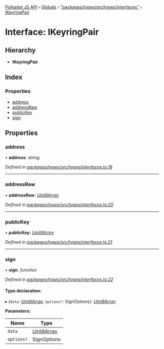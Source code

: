 [Polkadot JS API](../README.md) › [Globals](../globals.md) › ["packages/types/src/types/interfaces"](../modules/_packages_types_src_types_interfaces_.md) › [IKeyringPair](_packages_types_src_types_interfaces_.ikeyringpair.md)

# Interface: IKeyringPair

## Hierarchy

* **IKeyringPair**

## Index

### Properties

* [address](_packages_types_src_types_interfaces_.ikeyringpair.md#address)
* [addressRaw](_packages_types_src_types_interfaces_.ikeyringpair.md#addressraw)
* [publicKey](_packages_types_src_types_interfaces_.ikeyringpair.md#publickey)
* [sign](_packages_types_src_types_interfaces_.ikeyringpair.md#sign)

## Properties

###  address

• **address**: *string*

*Defined in [packages/types/src/types/interfaces.ts:19](https://github.com/polkadot-js/api/blob/6e6fa4a97c/packages/types/src/types/interfaces.ts#L19)*

___

###  addressRaw

• **addressRaw**: *[Uint8Array](../classes/_packages_types_src_codec_raw_.raw.md#static-uint8array)*

*Defined in [packages/types/src/types/interfaces.ts:20](https://github.com/polkadot-js/api/blob/6e6fa4a97c/packages/types/src/types/interfaces.ts#L20)*

___

###  publicKey

• **publicKey**: *[Uint8Array](../classes/_packages_types_src_codec_raw_.raw.md#static-uint8array)*

*Defined in [packages/types/src/types/interfaces.ts:21](https://github.com/polkadot-js/api/blob/6e6fa4a97c/packages/types/src/types/interfaces.ts#L21)*

___

###  sign

• **sign**: *function*

*Defined in [packages/types/src/types/interfaces.ts:22](https://github.com/polkadot-js/api/blob/6e6fa4a97c/packages/types/src/types/interfaces.ts#L22)*

#### Type declaration:

▸ (`data`: [Uint8Array](../classes/_packages_types_src_codec_raw_.raw.md#static-uint8array), `options?`: SignOptions): *[Uint8Array](../classes/_packages_types_src_codec_raw_.raw.md#static-uint8array)*

**Parameters:**

Name | Type |
------ | ------ |
`data` | [Uint8Array](../classes/_packages_types_src_codec_raw_.raw.md#static-uint8array) |
`options?` | SignOptions |
